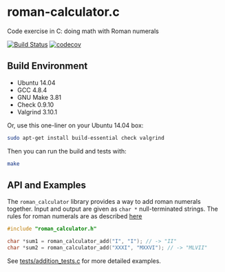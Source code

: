 # roman-calculator.c
Code exercise in C: doing math with Roman numerals

[![Build Status](https://travis-ci.org/greghaskins/roman-calculator.c.svg?branch=master)](https://travis-ci.org/greghaskins/roman-calculator.c) [![codecov](https://codecov.io/gh/greghaskins/roman-calculator.c/branch/master/graph/badge.svg)](https://codecov.io/gh/greghaskins/roman-calculator.c)

## Build Environment

- Ubuntu 14.04
- GCC 4.8.4
- GNU Make 3.81
- Check 0.9.10
- Valgrind 3.10.1

Or, use this one-liner on your Ubuntu 14.04 box:

```sh
sudo apt-get install build-essential check valgrind
```

Then you can run the build and tests with:

```sh
make
```

## API and Examples

The `roman_calculator` library provides a way to add roman numerals together. Input and output are given as `char *` null-terminated strings. The rules for roman numerals are as described [here](http://codingdojo.org/cgi-bin/index.pl?KataRomanCalculator)

```c
#include "roman_calculator.h"

char *sum1 = roman_calculator_add("I", "I"); // -> "II"
char *sum2 = roman_calculator_add("XXXI", "MXXVI"); // -> "MLVII"
```

See [tests/addition_tests.c]() for more detailed examples.
